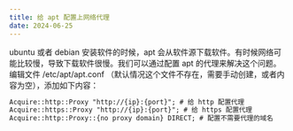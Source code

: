 ```yaml
---
title: 给 apt 配置上网络代理
date: 2024-06-25
---
```


ubuntu 或者 debian 安装软件的时候，apt 会从软件源下载软件。有时候网络可能比较慢，导致下载软件很慢。我们可以通过配置 apt 的代理来解决这个问题。编辑文件 /etc/apt/apt.conf （默认情况这个文件不存在，需要手动创建，或者内容为空），添加如下内容：
```txt
Acquire::http::Proxy "http://{ip}:{port}"; # 给 http 配置代理
Acquire::https::Proxy "http://{ip}:{port}"; # 给 https 配置代理
Acquire::http::Proxy::{no proxy domain} DIRECT; # 配置不需要代理的域名
```